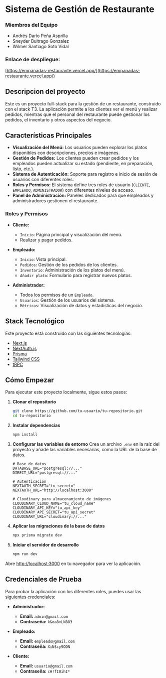 # Sistema de Gestión de Restaurante

### Miembros del Equipo

- Andrés Darío Peña Asprilla
- Sneyder Buitrago Gonzalez
- Wilmer Santiago Soto Vidal

### Enlace de despliegue:

[https://empanadas-restaurante.vercel.app/](https://empanadas-restaurante.vercel.app/)

## Descripcion del proyecto

Este es un proyecto full-stack para la gestión de un restaurante, construido con el stack T3. La aplicación permite a los clientes ver el menú y realizar pedidos, mientras que el personal del restaurante puede gestionar los pedidos, el inventario y otros aspectos del negocio.

## Características Principales

- **Visualización del Menú:** Los usuarios pueden explorar los platos disponibles con descripciones, precios e imágenes.
- **Gestión de Pedidos:** Los clientes pueden crear pedidos y los empleados pueden actualizar su estado (pendiente, en preparación, listo, etc.).
- **Sistema de Autenticación:** Soporte para registro e inicio de sesión de usuarios con diferentes roles.
- **Roles y Permisos:** El sistema define tres roles de usuario (`CLIENTE`, `EMPLEADO`, `ADMINISTRADOR`) con diferentes niveles de acceso.
- **Panel de Administración:** Paneles dedicados para que empleados y administradores gestionen el restaurante.

### Roles y Permisos

- **Cliente:**

  - `Inicio`: Página principal y visualización del menú.
  - Realizar y pagar pedidos.

- **Empleado:**

  - `Inicio`: Vista principal.
  - `Pedidos`: Gestión de los pedidos de los clientes.
  - `Inventario`: Administración de los platos del menú.
  - `Añadir plato`: Formulario para registrar nuevos platos.

- **Administrador:**
  - Todos los permisos de un `Empleado`.
  - `Usuarios`: Gestión de los usuarios del sistema.
  - `Métricas`: Visualización de datos y estadísticas del negocio.

## Stack Tecnológico

Este proyecto está construido con las siguientes tecnologías:

- [Next.js](https://nextjs.org)
- [NextAuth.js](https://next-auth.js.org)
- [Prisma](https://prisma.io)
- [Tailwind CSS](https://tailwindcss.com)
- [tRPC](https://trpc.io)

## Cómo Empezar

Para ejecutar este proyecto localmente, sigue estos pasos:

1.  **Clonar el repositorio**

    ```bash
    git clone https://github.com/tu-usuario/tu-repositorio.git
    cd tu-repositorio
    ```

2.  **Instalar dependencias**

    ```bash
    npm install
    ```

3.  **Configurar las variables de entorno**
    Crea un archivo `.env` en la raíz del proyecto y añade las variables necesarias, como la URL de la base de datos.

    ```env
    # Base de datos
    DATABASE_URL="postgresql://..."
    DIRECT_URL="postgresql://..."

    # Autenticación
    NEXTAUTH_SECRET="tu_secreto"
    NEXTAUTH_URL="http://localhost:3000"

    # Cloudinary para almacenamiento de imágenes
    CLOUDINARY_CLOUD_NAME="tu_cloud_name"
    CLOUDINARY_API_KEY="tu_api_key"
    CLOUDINARY_API_SECRET="tu_api_secret"
    CLOUDINARY_URL="cloudinary://..."
    ```

4.  **Aplicar las migraciones de la base de datos**

    ```bash
    npx prisma migrate dev
    ```

5.  **Iniciar el servidor de desarrollo**
    ```bash
    npm run dev
    ```

Abre [http://localhost:3000](http://localhost:3000) en tu navegador para ver la aplicación.

## Credenciales de Prueba

Para probar la aplicación con los diferentes roles, puedes usar las siguientes credenciales:

- **Administrador:**

  - **Email:** `admin@gmail.com`
  - **Contraseña:** `k&oa8vLN883`

- **Empleado:**

  - **Email:** `empleado@gmail.com`
  - **Contraseña:** `XiN$cy9ODN`

- **Cliente:**
  - **Email:** `usuario@gmail.com`
  - **Contraseña:** `cH!fI0ihI*`
